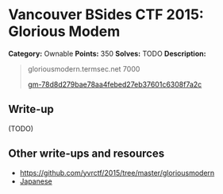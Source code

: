 # Vancouver BSides CTF 2015: Glorious Modem

**Category:** Ownable
**Points:** 350
**Solves:** TODO
**Description:** 

> gloriousmodern.termsec.net 7000
> 
> [gm-78d8d279bae78aa4febed27eb37601c6308f7a2c](gm-78d8d279bae78aa4febed27eb37601c6308f7a2c)

## Write-up

(TODO)

## Other write-ups and resources

* <https://github.com/yvrctf/2015/tree/master/gloriousmodern>
* [Japanese](http://mage-ctf-writeup.blogspot.jp/2015/03/b-sides-vancouver-2015.html)